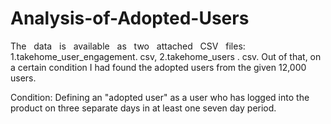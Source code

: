 # Analysis-of-Adopted-Users
The   data   is   available   as   two   attached   CSV   files: 
1.takehome_user_engagement. csv, 
2.takehome_users . csv. 
Out of that, on a certain condition I had found the adopted users from the given 12,000 users. 

Condition: 
    Defining an "adopted user" as a user who has logged into the product on three separate days in at least one seven day period.
